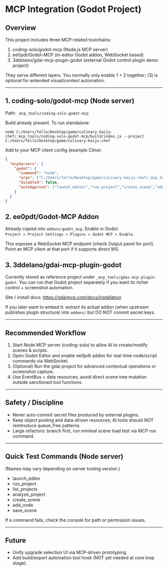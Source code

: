 # MCP Integration (Godot Project)

## Overview
This project includes three MCP-related toolchains:

1. coding-solo/godot-mcp (Node.js MCP server)  
2. ee0pdt/Godot-MCP (in-editor Godot addon, WebSocket based)  
3. 3ddelano/gdai-mcp-plugin-godot (external Godot control plugin demo project)  

They serve different layers. You normally only enable 1 + 2 together; (3) is optional for extended visual/context automation.

---
## 1. coding-solo/godot-mcp (Node server)
Path: `_mcp_tools/coding-solo-godot-mcp`

Build already present. To run standalone:
```
node C:/Users/fello/Desktop/game/culinary-kaiju-chef/_mcp_tools/coding-solo-godot-mcp/build/index.js --project C:/Users/fello/Desktop/game/culinary-kaiju-chef
```
Add to your MCP client config (example Cline):
```json
{
  "mcpServers": {
    "godot": {
      "command": "node",
      "args": ["C:/Users/fello/Desktop/game/culinary-kaiju-chef/_mcp_tools/coding-solo-godot-mcp/build/index.js", "--project", "C:/Users/fello/Desktop/game/culinary-kaiju-chef"],
      "disabled": false,
      "autoApprove": ["launch_editor","run_project","create_scene","add_node","save_scene"]
    }
  }
}
```

## 2. ee0pdt/Godot-MCP Addon
Already copied into `addons/godot_mcp`. Enable in Godot:  
`Project > Project Settings > Plugins > Godot MCP > Enable`.

This exposes a WebSocket MCP endpoint (check Output panel for port). Point an MCP client at that port if it supports direct WS.

## 3. 3ddelano/gdai-mcp-plugin-godot
Currently stored as reference project under `_mcp_tools/gdai-mcp-plugin-godot`. You can run that Godot project separately if you want its richer control + screenshot automation.

Site / install docs: https://gdaimcp.com/docs/installation

If you later want to embed it: extract its actual addon (when upstream publishes plugin structure) into `addons/` but DO NOT commit secret keys.

---
## Recommended Workflow
1. Start Node MCP server (coding-solo) to allow AI to create/modify scenes & scripts.
2. Open Godot Editor and enable ee0pdt addon for real-time node/script commands via WebSocket.
3. (Optional) Run the gdai project for advanced contextual operations or screenshot capture.
4. Use EventBus + data resources; avoid direct scene tree mutation outside sanctioned tool functions.

---
## Safety / Discipline
- Never auto-commit secret files produced by external plugins.
- Keep object pooling and data-driven resources; AI tools should NOT reintroduce queue_free patterns.
- Large refactors: branch first, run minimal scene load test via MCP run command.

---
## Quick Test Commands (Node server)
(Names may vary depending on server tooling version.)
- launch_editor
- run_project
- list_projects
- analyze_project
- create_scene
- add_node
- save_scene

If a command fails, check the console for path or permission issues.

---
## Future
- Unify upgrade selection UI via MCP-driven prototyping.
- Add build/export automation tool hook (NOT yet needed at core loop stage).

